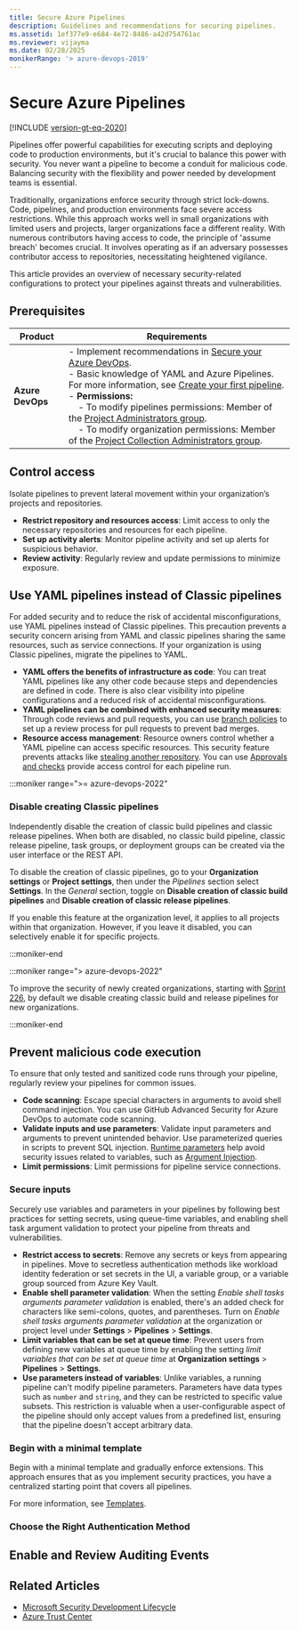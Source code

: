 ```yaml
---
title: Secure Azure Pipelines
description: Guidelines and recommendations for securing pipelines.
ms.assetid: 1ef377e9-e684-4e72-8486-a42d754761ac
ms.reviewer: vijayma
ms.date: 02/28/2025
monikerRange: '> azure-devops-2019'
---
```


# Secure Azure Pipelines

[!INCLUDE [version-gt-eq-2020](../../includes/version-gt-eq-2020.md)]

Pipelines offer powerful capabilities for executing scripts and deploying code to production environments, but it's crucial to balance this power with security. You never want a pipeline to become a conduit for malicious code. Balancing security with the flexibility and power needed by development teams is essential.

Traditionally, organizations enforce security through strict lock-downs. Code, pipelines, and production environments face severe access restrictions. While this approach works well in small organizations with limited users and projects, larger organizations face a different reality. With numerous contributors having access to code, the principle of 'assume breach' becomes crucial. It involves operating as if an adversary possesses contributor access to repositories, necessitating heightened vigilance.

This article provides an overview of necessary security-related configurations to protect your pipelines against threats and vulnerabilities.

## Prerequisites

| **Product** | **Requirements**   |
|---|---|
| **Azure DevOps** | - Implement recommendations in [Secure your Azure DevOps](../../organizations/security/security-overview.md).  <br>  - Basic knowledge of YAML and Azure Pipelines. For more information, see [Create your first pipeline](../create-first-pipeline.md). <br> - **Permissions:**<br>      &nbsp;&nbsp;&nbsp;&nbsp;- To modify pipelines permissions: Member of the [Project Administrators group](../../organizations/security/change-project-level-permissions.md). <br> &nbsp;&nbsp;&nbsp;&nbsp;- To modify organization permissions: Member of the [Project Collection Administrators group](../../organizations/security/change-project-level-permissions.md). |


## Control access

Isolate pipelines to prevent lateral movement within your organization’s projects and repositories.

- **Restrict repository and resources access**: Limit access to only the necessary repositories and resources for each pipeline.
- **Set up activity alerts**: Monitor pipeline activity and set up alerts for suspicious behavior.
- **Review activity**: Regularly review and update permissions to minimize exposure.

## Use YAML pipelines instead of Classic pipelines

For added security and to reduce the risk of accidental misconfigurations, use YAML pipelines instead of Classic pipelines. This precaution prevents a security concern arising from YAML and classic pipelines sharing the same resources, such as service connections. If your organization is using Classic pipelines, migrate the pipelines to YAML. 

- **YAML offers the benefits of infrastructure as code**: You can treat YAML pipelines like any other code because steps and dependencies are defined in code. There is also clear visibility into pipeline configurations and a reduced risk of accidental misconfigurations. 
- **YAML pipelines can be combined with enhanced security measures**: Through code reviews and pull requests, you can use [branch policies](../../repos/git/branch-policies-overview.md) to set up a review process for  pull requests to prevent bad merges. 
- **Resource access management**:  Resource owners control whether a YAML pipeline can access specific resources.  This security feature prevents attacks like [stealing another repository](https://devblogs.microsoft.com/devops/pipeline-stealing-another-repo/). You can use [Approvals and checks](../process/approvals.md) provide access control for each pipeline run.

:::moniker range=">= azure-devops-2022"

### Disable creating Classic pipelines

Independently disable the creation of classic build pipelines and classic release pipelines. When both are disabled, no classic build pipeline, classic release pipeline, task groups, or deployment groups can be created via the user interface or the REST API.

To disable the creation of classic pipelines, go to your **Organization settings** or **Project settings**, then under the *Pipelines* section select **Settings**. In the *General* section, toggle on **Disable creation of classic build pipelines** and **Disable creation of classic release pipelines**.

If you enable this feature at the organization level, it applies to all projects within that organization. However, if you leave it disabled, you can selectively enable it for specific projects.

:::moniker-end

:::moniker range="> azure-devops-2022"

To improve the security of newly created organizations, starting with [Sprint 226](/azure/devops/release-notes/2023/sprint-225-update#disable-creation-of-classic-pipelines-for-new-organizations-pre-announcement), by default we disable creating classic build and release pipelines for new organizations.

:::moniker-end

## Prevent malicious code execution

To ensure that only tested and sanitized code runs through your pipeline, regularly review your pipelines for common issues. 

- **Code scanning**:  Escape special characters in arguments to avoid shell command injection. You can use GitHub Advanced Security for Azure DevOps to automate code scanning. 
- **Validate inputs and use parameters**: Validate input parameters and arguments to prevent unintended behavior. Use parameterized queries in scripts to prevent SQL injection. [Runtime parameters](../process/runtime-parameters.md) help avoid security issues related to variables, such as [Argument Injection](https://devblogs.microsoft.com/devops/pipeline-argument-injection/).
- **Limit permissions**: Limit permissions for pipeline service connections.


### Secure inputs

Securely use variables and parameters in your pipelines by following best practices for setting secrets, using queue-time variables, and enabling shell task argument validation to protect your pipeline from threats and vulnerabilities.

- **Restrict access to secrets**: Remove any secrets or keys from appearing in pipelines. Move to secretless authentication methods like workload identity federation or set secrets in the UI, a variable group, or a variable group sourced from Azure Key Vault.
- **Enable shell parameter validation**:  When the setting *Enable shell tasks arguments parameter validation* is enabled, there's an added check for characters like semi-colons, quotes, and parentheses. Turn on *Enable shell tasks arguments parameter validation* at the organization or project level under **Settings** > **Pipelines** > **Settings**. 
- **Limit variables that can be set at queue time**: Prevent users from defining new variables at queue time by enabling the setting *limit variables that can be set at queue time* at **Organization settings** > **Pipelines** > **Settings**. 
- **Use parameters instead of variables**: Unlike variables, a running pipeline can't modify pipeline parameters. Parameters have data types such as `number` and `string`, and they can be restricted to specific value subsets. This restriction is valuable when a user-configurable aspect of the pipeline should only accept values from a predefined list, ensuring that the pipeline doesn't accept arbitrary data.


### Begin with a minimal template

Begin with a minimal template and gradually enforce extensions. This approach ensures that as you implement security practices, you have a centralized starting point that covers all pipelines.

For more information, see [Templates](templates.md).



### Choose the Right Authentication Method

## Enable and Review Auditing Events

## Related Articles

- [Microsoft Security Development Lifecycle](https://www.microsoft.com/sdl/)
- [Azure Trust Center](https://azure.microsoft.com/support/trust-center/)